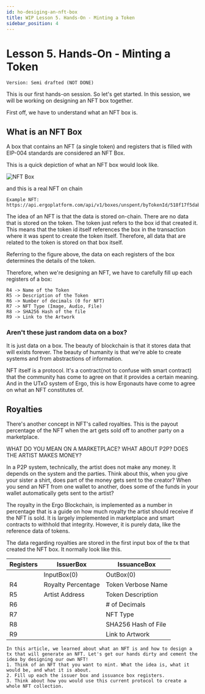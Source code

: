 ```yaml
---
id: ho-desiging-an-nft-box
title: WIP Lesson 5. Hands-On - Minting a Token
sidebar_position: 4
---
```


# Lesson 5. Hands-On - Minting a Token

```text title="Completion Status"
Version: Semi drafted (NOT DONE)
```

This is our first hands-on session. So let's get started. In this session, we will be working on designing an NFT box together.

First off, we have to understand what an NFT box is.

## What is an NFT Box

A box that contains an NFT (a single token) and registers that is filled with EIP-004 standards are considered an NFT Box.

This is a quick depiction of what an NFT box would look like.

![NFT Box](../../../static/img/nftbox.png)

and this is a real NFT on chain

```
Example NFT:
https://api.ergoplatform.com/api/v1/boxes/unspent/byTokenId/518f17f5dabd265e92af7dfced645b8d283a67c01970be4dc9c5e4688b54257f
```

The idea of an NFT is that the data is stored on-chain. There are no data that is stored on the token. The token just refers to the box id that created it. This means that the token id itself references the box in the transaction where it was spent to create the token itself. Therefore, all data that are related to the token is stored on that box itself.

Referring to the figure above, the data on each registers of the box determines the details of the token.

Therefore, when we're designing an NFT, we have to carefully fill up each registers of a box:

```
R4 -> Name of the Token
R5 -> Description of the Token
R6 -> Number of decimals (0 for NFT)
R7 -> NFT Type (Image, Audio, File)
R8 -> SHA256 Hash of the file
R9 -> Link to the Artwork
```

### Aren't these just random data on a box?

It is just data on a box. The beauty of blockchain is that it stores data that will exists forever. The beauty of humanity is that we're able to create systems and from abstractions of information.

NFT itself is a protocol. It's a contract(not to confuse with smart contract) that the community has come to agree on that it provides a certain meaning. And in the UTxO system of Ergo, this is how Ergonauts have come to agree on what an NFT constitutes of.

## Royalties

There's another concept in NFT's called royalties. This is the payout percentage of the NFT when the art gets sold off to another party on a marketplace.

WHAT DO YOU MEAN ON A MARKETPLACE? WHAT ABOUT P2P? DOES THE ARTIST MAKES MONEY?

In a P2P system, technically, the artist does not make any money. It depends on the system and the parties. Think about this, when you give your sister a shirt, does part of the money gets sent to the creator? When you send an NFT from one wallet to another, does some of the funds in your wallet automatically gets sent to the artist?

The royalty in the Ergo Blockchain, is implemented as a number in percentage that is a guide on how much royalty the artist should receive if the NFT is sold. It is largely implemented in marketplace and smart contracts to withhold that integrity. However, it is purely data, like the reference data of tokens.

The data regarding royalties are stored in the first input box of the tx that created the NFT box. It normally look like this.

| Registers | IssuerBox          | IssuanceBox         |
| --------- | ------------------ | ------------------- |
|           | InputBox(0)        | OutBox(0)           |
| R4        | Royalty Percentage | Token Verbose Name  |
| R5        | Artist Address     | Token Description   |
| R6        |                    | # of Decimals       |
| R7        |                    | NFT Type            |
| R8        |                    | SHA256 Hash of File |
| R9        |                    | Link to Artwork     |

```text title="Cabin Sessions"
In this article, we learned about what an NFT is and how to design a tx that will generate an NFT. Let's get our hands dirty and cement the idea by designing our own NFT!
1. Think of an NFT that you want to mint. What the idea is, what it would be, and what it is about.
2. Fill up each the issuer box and issuance box registers.
3. Think about how you would use this current protocol to create a whole NFT collection.
```
